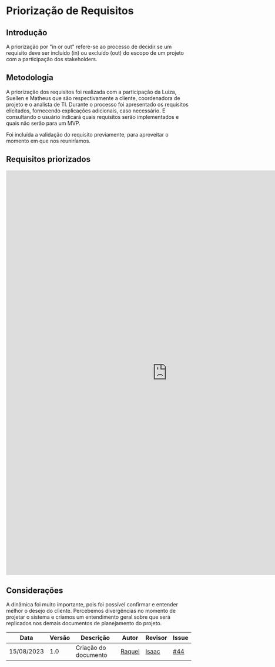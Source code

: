 # Priorização de Requisitos
## Introdução

A priorização por "in or out" refere-se ao processo de decidir se um requisito deve ser incluído (in) ou excluído (out) do escopo de um projeto com a participação dos stakeholders.

## Metodologia
A priorização dos requisitos foi realizada com a participação da Luiza, Suellen e Matheus que são respectivamente a cliente, coordenadora de projeto e o analista de TI. Durante o processo foi apresentado os requisitos elicitados, fornecendo explicações adicionais, caso necessário. E consultando o usuário indicará quais requisitos serão implementados e quais não serão para um MVP.

Foi incluída a validação do requisito previamente, para aproveitar o momento em que nos reuniríamos.

## Requisitos priorizados 
<center>
<iframe src="https://docs.google.com/spreadsheets/d/e/2PACX-1vSl9NWxDZQYKIIuxsZIzWsjJ3eafj1tcLeVndhsDb7aaA0fGPfCuEohwsSP-j0pN7fwH2gDPmVhm37k/pubhtml?gid=308092476&amp;single=true&amp;widget=true&amp;headers=false" width="875" height="1100" frameborder="0"></iframe>
</center>

## Considerações
A dinâmica foi muito importante, pois foi possível confirmar e entender melhor o desejo do cliente. Percebemos divergências no momento de projetar o sistema e criamos um entendimento geral sobre que será replicados nos demais documentos de planejamento do projeto.

| Data | Versão | Descrição | Autor | Revisor | Issue |
| --- | --- | --- | --- | --- | --- |
| 15/08/2023 | 1.0 | Criação do documento | [Raquel](https://github.com/raqueleucaria) | [Isaac](https://github.com/IsaacLuscaEditar) | [#44](https://github.com/ResidenciaTICBrisa/05_PipelineFinatec/issues/44) |